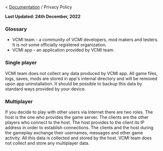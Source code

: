 < [Documentation](../Readme.md) / Privacy Policy

**Last Updated: 24th December, 2022**

### Glossary

* VCMI team - a community of VCMI developers, mod makers and testers. It is not some officially registered organization.
* VCMI app - an application provided by VCMI team.

### Single player

VCMI team does not collect any data produced by VCMI app. All game files, logs, saves, mods are stored in app's internal directory and will be removed upon app uninstallation. It should be possible to backup this data by standard ways provided by your device.

### Multiplayer

If you decide to play with other users via Internet there are two roles. The host is the one who provides the game server. The clients are the other players who connect to the host. The host provides to the client its IP address in order to establish connections. The clients and the host during the gameplay exchange their usernames, messages and other game activity. All this data is collected and stored by the host. VCMI team does not collect and store any multiplayer data.
